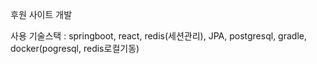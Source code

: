 후원 사이트 개발

사용 기술스택 : springboot, react, redis(세션관리), JPA, postgresql, gradle, docker(pogresql, redis로컬기동)

